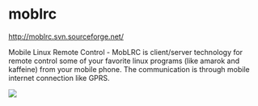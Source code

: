 moblrc
======

http://moblrc.svn.sourceforge.net/

Mobile Linux Remote Control - MobLRC is client/server technology for remote control some of your favorite linux programs (like amarok and kaffeine) from your mobile phone. The communication is through mobile internet connection like GPRS.

![](https://github.com/Poisoner/moblrc/raw/master/screenshot.png)